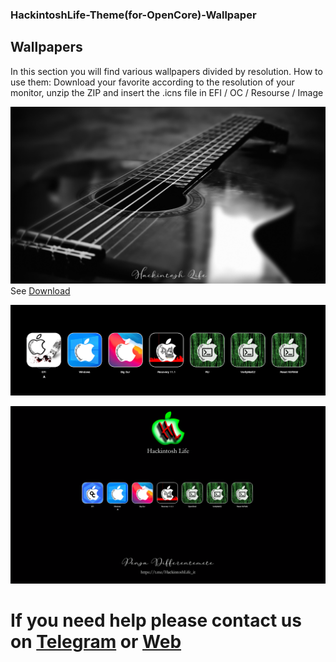 ### HackintoshLife-Theme(for-OpenCore)-Wallpaper

## Wallpapers

In this section you will find various wallpapers divided by resolution.
How to use them: Download your favorite according to the resolution of your monitor, unzip the ZIP and insert the .icns file in EFI / OC / Resourse / Image

![fullhdchitarra](./Screenshot/fullhdchitarra.png)
See [Download](https://github.com/Hackintoshlifeit/OC-Theme-HackintoshLife/blob/master/Wallpaper/fullhdchitarra.zip)

![infodp1](./Screenshot/1.png)

![infodp1](./Screenshot/2.png)

# If you need help please contact us on [Telegram](https://t.me/HackintoshLife_it) or [Web](https://www.hackintoshlife.it/)
